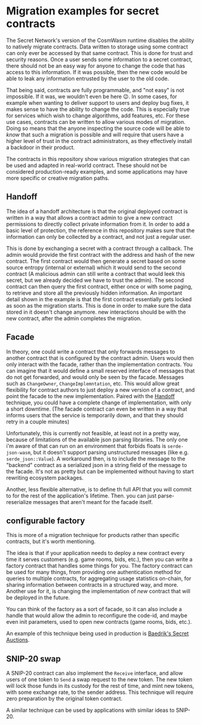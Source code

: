 # Migration examples for secret contracts

The Secret Network's version of the CosmWasm runtime disables the ability
to natively migrate contracts. Data written to
storage using some contract can only ever be accessed by that same contract.
This is done for trust and security reasons. Once a user sends some
information to a secret contract, there should not be an easy way
for anyone to change the code that has access to this information.
If it was possible, then the new code would be able to leak any information
entrusted by the user to the old code.

That being said, contracts are fully programmable, and "not easy" is not
impossible. If it was, we wouldn't even be here :wink:.
In some cases, for example when wanting to deliver support to users and deploy
bug fixes, it makes sense to have the ability to change the code. This is
especially true for services which wish to change algorithms, add features, etc.
For these use cases, contracts can be
written to allow various modes of migration. Doing so means that the
anyone inspecting the source code will be able to _know_ that such a migration
is possible and will require that users have a higher level of trust in the
contract administrators, as they effectively install a backdoor in their
product.

The contracts in this repository show various migration strategies that can be
used and adapted in real-world contract. These should not be considered
production-ready examples, and some applications may have more specific or
creative migration paths.

## Handoff
The idea of a handoff architecture is that the original deployed contract is
written in a way that allows a contract admin to give a new contract
permissions to directly collect private information from it. In order to add
a basic level of protection, the reference in this repository makes sure that
the information can only be collected by a contract, and not just a regular
user.

This is done by exchanging a secret with a contract through a callback.
The admin would provide the first contract with the address and hash of the new
contract. The first contract would then generate a secret based on some source
entropy (internal or external) which it would send to the second contract
(A malicious admin can still write a contract that would leek this secret, but
we already decided we have to trust the admin). The second contract can then
query the first contract, either once or with some paging, to retrieve and
store all the previously hidden information.
An important detail shown in the example is that the first contract essentially
gets locked as soon as the migration starts. This is done in order to make sure
the data stored in it doesn't change anymore. new interactions should be with
the new contract, after the admin completes the migration.

## Facade
In theory, one could write a contract that only forwards messages to another
contract that is configured by the contract admin. Users would then only
interact with the facade, rather than the implementation contracts. 
You can imagine that it
would define a small reserved interface of messages that do not get forwarded,
and would only be seen by the facade. Messages such as `ChangeOwner`,
`ChangeImplemntation`, etc. This would allow great flexibility for contract
authors to just deploy a new version of a contract, and point the facade to the
new implementation. Paired with the [Handoff](#handoff) technique, you could
have a complete change of implementation, with only a short downtime.
(The facade contract can even be written in a way that informs users that the
service is temporarily down, and that they should retry in a couple minutes)

Unfortunately, this is currently not feasible, at least not in a pretty way,
because of limitations of the available json parsing libraries.
The only one i'm aware of that can run on an environment that forbids floats
is `serde-json-wasm`, but it doesn't support parsing unstructured messages
(like e.g. `serde_json::Value`).
A workaround then, is to include the message to the "backend" contract as a
serialized json in a string field of the message to the facade. It's not as
pretty but can be implemented without having to start rewriting ecosystem
packages.

Another, less flexible alternative, is to define th full API that you will
commit to for the rest of the application's lifetime. Then. you can just
parse-reserialize messages that aren't meant for the facade itself.

## configurable factory
This is more of a migration technique for products rather than specific
contracts, but it's worth mentioning.

The idea is that if your application needs to deploy a new contract every time
it serves customers (e.g. game rooms, bids, etc.), then you can write a factory
contract that handles some things for you. The factory contract can be used for
many things, from providing one authentication method for queries to multiple
contracts, for aggregating usage statistics on-chain, for sharing information
between contracts in a structured way, and more. Another use for it, is changing
the implementation of _new_ contract that will be deployed in the future.

You can think of the factory as a sort of facade, so it can also include a
handle that would allow the admin to reconfigure the code-id, and maybe even
init parameters, used to open new contracts (game rooms, bids, etc.).

An example of this technique being used in production is
[Baedrik's Secret Auctions](https://github.com/baedrik/secret-auction-factory).

## SNIP-20 swap
A SNIP-20 contract can also implement the `Receive` interface, and allow users
of one token to `Send` a swap request to the new token. The new token will lock
those funds in its custody for the rest of time, and mint new tokens, with some
exchange rate, to the sender address. This technique will require zero
preparation by the original token contract.

A similar technique can be used by applications with similar ideas to SNIP-20.
